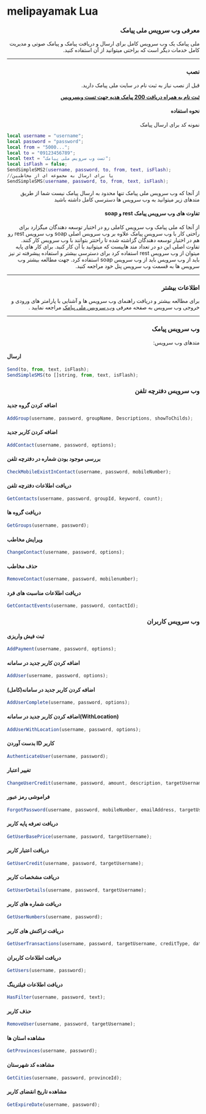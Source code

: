 # melipayamak Lua

<div dir='rtl'>

### معرفی وب سرویس ملی پیامک
ملی پیامک یک وب سرویس کامل برای ارسال و دریافت پیامک و پیامک صوتی و مدیریت کامل خدمات دیگر است که براحتی میتوانید از آن استفاده کنید.

<hr>

### نصب

<p>قبل از نصب نیاز به ثبت نام در سایت ملی پیامک دارید.</p>

[**ثبت نام به همراه دریافت 200 پیامک هدیه جهت تست وبسرویس**](http://www.melipayamak.com/)

</div>

<div dir='rtl'>
  
#### نحوه استفاده

نمونه کد برای ارسال پیامک

</div>


```lua
local username = "username";
local password = "password";
local from = "5000...";
local to = "09123456789";
local text = "تست وب سرویس ملی پیامک";
local isFlash = false;
SendSimpleSMS2(username, password, to, from, text, isFlash);
//یا برای ارسال به مجموعه ای از مخاطبین
SendSimpleSMS(username, password, to, from, text, isFlash);
```

<div dir='rtl'>

از آنجا که وب سرویس ملی پیامک تنها محدود به ارسال پیامک نیست شما از طریق متدهای زیر میتوانید به وب سرویس ها دسترسی کامل داشته باشید

#### تفاوت های وب سرویس پیامک rest و soap

از آنجا که ملی پیامک وب سرویس کاملی رو در اختیار توسعه دهندگان میگزارد برای راحتی کار با وب سرویس پیامک علاوه بر وب سرویس اصلی soap وب سرویس rest رو هم در اختیار توسعه دهندگان گزاشته شده تا راحتتر بتوانند با وب سرویس کار کنند. تفاوت اصلی این دو در تعداد متد هاییست که میتوانید با آن کار کنید. برای کار های پایه میتوان از وب سرویس rest استفاده کرد برای دسترسی بیشتر و استفاده پیشرفته تر نیز باید از وب سرویس باید از وب سرویس soap استفاده کرد. جهت مطالعه بیشتر وب سرویس ها به قسمت وب سرویس پنل خود مراجعه کنید.

<hr/>


###  اطلاعات بیشتر

برای مطالعه بیشتر و دریافت راهنمای وب سرویس ها و آشنایی با پارامتر های ورودی و خروجی وب سرویس به صفحه معرفی
[وب سرویس ملی پیامک](https://github.com/Melipayamak/Webservices)
مراجعه نمایید .


<hr/>

</div>


<div dir='rtl'>

### وب سرویس پیامک

متدهای وب سرویس:

</div>

#### ارسال

```js
Send(to, from, text, isFlash);
SendSimpleSMS(to []string, from, text, isFlash);
```


<div dir='rtl'>
  
### وب سرویس دفترچه تلفن

</div>

#### اضافه کردن گروه جدید
```js
AddGroup(username, password, groupName, Descriptions, showToChilds);
```

#### اضافه کردن کاربر جدید
```js
AddContact(username, password, options);

```

#### بررسی موجود بودن شماره در دفترچه تلفن
```js
CheckMobileExistInContact(username, password, mobileNumber);
```

#### دریافت اطلاعات دفترچه تلفن
```js
GetContacts(username, password, groupId, keyword, count);
```
#### دریافت گروه ها
```js
GetGroups(username, password);
```
#### ویرایش مخاطب
```js
ChangeContact(username, password, options);
```

#### حذف مخاطب
```js
RemoveContact(username, password, mobilenumber);
```
#### دریافت اطلاعات مناسبت های فرد
```js
GetContactEvents(username, password, contactId);
```

<div dir='rtl'>

### وب سرویس کاربران

</div>

#### ثبت فیش واریزی
```js
AddPayment(username, password, options);
```

#### اضافه کردن کاربر جدید در سامانه
```js
AddUser(username, password, options);

```

#### اضافه کردن کاربر جدید در سامانه(کامل)
```js
AddUserComplete(username, password, options);
```

#### اضافه کردن کاربر جدید در سامانه(WithLocation)
```js
AddUserWithLocation(username, password, options);
```
#### بدست آوردن ID کاربر
```js
AuthenticateUser(username, password);
```
#### تغییر اعتبار
```js
ChangeUserCredit(username, password, amount, description, targetUsername, GetTax);
```

#### فراموشی رمز عبور
```js
ForgotPassword(username, password, mobileNumber, emailAddress, targetUsername);
```
#### دریافت تعرفه پایه کاربر
```js
GetUserBasePrice(username, password, targetUsername);
```

#### دریافت اعتبار کاربر
```js
GetUserCredit(username, password, targetUsername);
```

#### دریافت مشخصات کاربر
```js
GetUserDetails(username, password, targetUsername);
```

#### دریافت شماره های کاربر
```js
GetUserNumbers(username, password);
```

#### دریافت تراکنش های کاربر
```js
GetUserTransactions(username, password, targetUsername, creditType, dateFrom, dateTo, keyword);
```

#### دریافت اطلاعات  کاربران
```js
GetUsers(username, password);
```


#### دریافت اطلاعات  فیلترینگ
```js
HasFilter(username, password, text);
```


####  حذف کاربر
```js
RemoveUser(username, password, targetUsername);
```


#### مشاهده استان ها
```js
GetProvinces(username, password);
```

#### مشاهده کد شهرستان 
```js
GetCities(username, password, provinceId);
```


#### مشاهده تاریخ انقضای کاربر 
```js
GetExpireDate(username, password);
```
